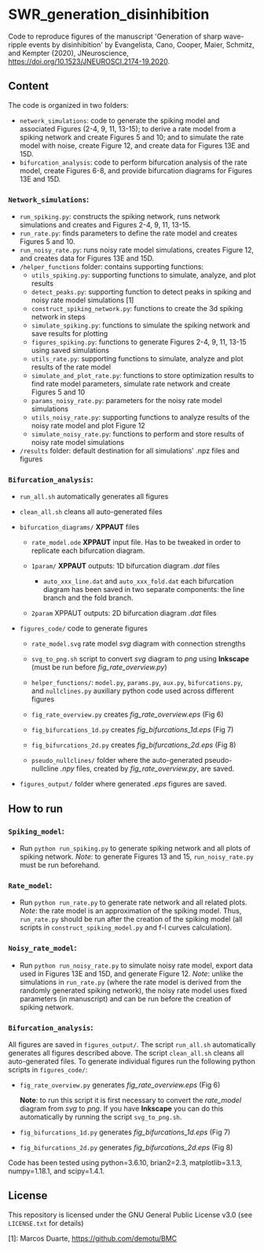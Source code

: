 # SWR_generation_disinhibition
Code to reproduce figures of the manuscript 'Generation of sharp wave-ripple events by disinhibition' by Evangelista, Cano, Cooper, Maier, Schmitz, and Kempter (2020), JNeuroscience, https://doi.org/10.1523/JNEUROSCI.2174-19.2020.

## Content

The code is organized in two folders:
 - `network_simulations`: code to generate the spiking model and associated Figures (2-4, 9, 11, 13-15); to derive a rate model from a spiking network and create Figures 5 and 10; and to simulate the rate model with noise, create Figure 12, and create data for Figures 13E and 15D.
 - `bifurcation_analysis`: code to perform bifurcation analysis of the rate model, create Figures 6-8, and provide bifurcation diagrams for Figures 13E and 15D.

### `Network_simulations`:
 - `run_spiking.py`: constructs the spiking network, runs network simulations and creates and Figures 2-4, 9, 11, 13-15.
 - `run_rate.py`: finds parameters to define the rate model and creates Figures 5 and 10.
 - `run_noisy_rate.py`: runs noisy rate model simulations, creates Figure 12, and creates data for Figures 13E and 15D.
 - `/helper_functions` folder: contains supporting functions:
    - `utils_spiking.py`: supporting functions to simulate, analyze, and plot results
    - `detect_peaks.py`: supporting function to detect peaks in spiking and noisy rate model simulations [1]
    - `construct_spiking_network.py`: functions to create the 3d spiking network in steps
    - `simulate_spiking.py`: functions to simulate the spiking network and save results for plotting
    - `figures_spiking.py`: functions to generate Figures 2-4, 9, 11, 13-15 using saved simulations
    - `utils_rate.py`: supporting functions to simulate, analyze and plot results of the rate model
    - `simulate_and_plot_rate.py`: functions to store optimization results to find rate model parameters, simulate rate network and create Figures 5 and 10
    - `params_noisy_rate.py`: parameters for the noisy rate model simulations
    - `utils_noisy_rate.py`: supporting functions to analyze results of the noisy rate model and plot Figure 12
    - `simulate_noisy_rate.py`: functions to perform and store results of noisy rate model simulations
 - `/results` folder: default destination for all simulations' .npz files and figures

### `Bifurcation_analysis`:
 - `run_all.sh` automatically generates all figures

 - `clean_all.sh` cleans all auto-generated files

 - `bifurcation_diagrams/` **XPPAUT** files

   - `rate_model.ode` **XPPAUT** input file. Has to be tweaked in order to replicate each bifurcation diagram.

   - `1param/` **XPPAUT** outputs: 1D bifurcation diagram *.dat* files

     - `auto_xxx_line.dat` and `auto_xxx_fold.dat` each bifurcation diagram has been saved in two separate components: the line branch and the fold branch.

   - `2param` XPPAUT outputs: 2D bifurcation diagram *.dat* files

 - `figures_code/` code to generate figures

   - `rate_model.svg` rate model *svg* diagram with connection strengths

   - `svg_to_png.sh` script to convert *svg* diagram to *png* using **Inkscape** (must be run before *fig_rate_overview.py*)

   - `helper_functions/`: `model.py`, `params.py`, `aux.py`, `bifurcations.py`, and `nullclines.py` auxiliary python code used across different figures

   - `fig_rate_overview.py` creates *fig_rate_overview.eps* (Fig 6)

   - `fig_bifurcations_1d.py` creates *fig_bifurcations_1d.eps* (Fig 7)

   - `fig_bifurcations_2d.py` creates *fig_bifurcations_2d.eps* (Fig 8)

   - `pseudo_nullclines/` folder where the auto-generated pseudo-nullcline *.npy* files, created by *fig_rate_overview.py*, are saved.

 - `figures_output/` folder where generated *.eps* figures are saved.

## How to run

### `Spiking_model`:
- Run `python run_spiking.py` to generate spiking network and all plots of spiking network. *Note*: to generate Figures 13 and 15, `run_noisy_rate.py` must be run beforehand.

### `Rate_model`:
- Run `python run_rate.py` to generate rate network and all related plots.  *Note*: the rate model is an approximation of the spiking model. Thus, `run_rate.py` should be run after the creation of the spiking model (all scripts in `construct_spiking_model.py` and f-I curves calculation).

### `Noisy_rate_model`:
- Run `python run_noisy_rate.py` to simulate noisy rate model, export data used in Figures 13E and 15D, and generate Figure 12. *Note*: unlike the simulations in `run_rate.py` (where the rate model is derived from the randomly generated spiking network), the noisy rate model uses fixed parameters (in manuscript) and can be run before the creation of spiking network.

### `Bifurcation_analysis`:
All figures are saved in `figures_output/`. The script `run_all.sh` automatically generates all figures described above. The script `clean_all.sh` cleans all auto-generated files. To generate individual figures run the following python scripts in `figures_code/`:

- `fig_rate_overview.py` generates *fig_rate_overview.eps* (Fig 6)

  **Note**: to run this script it is first necessary to convert the *rate_model* diagram from *svg* to *png*. If you have **Inkscape** you can do this automatically by running the script `svg_to_png.sh`.

- `fig_bifurcations_1d.py` generates *fig_bifurcations_1d.eps* (Fig 7)

- `fig_bifurcations_2d.py` generates *fig_bifurcations_2d.eps* (Fig 8)


Code has been tested using python=3.6.10, brian2=2.3, matplotlib=3.1.3, numpy=1.18.1, and scipy=1.4.1.

## License
This repository is licensed under the
GNU General Public License v3.0 (see `LICENSE.txt` for details)


 [1]: Marcos Duarte, https://github.com/demotu/BMC
